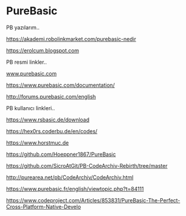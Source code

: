 # PureBasic
PB yazılarım..

https://akademi.robolinkmarket.com/purebasic-nedir

https://erolcum.blogspot.com

PB resmi linkler..

www.purebasic.com

https://www.purebasic.com/documentation/

http://forums.purebasic.com/english

PB kullanıcı linkleri..

https://www.rsbasic.de/download

https://hex0rs.coderbu.de/en/codes/

https://www.horstmuc.de

https://github.com/Hoeppner1867/PureBasic

https://github.com/SicroAtGit/PB-CodeArchiv-Rebirth/tree/master

http://purearea.net/pb/CodeArchiv/CodeArchiv.html

https://www.purebasic.fr/english/viewtopic.php?t=84111

https://www.codeproject.com/Articles/853831/PureBasic-The-Perfect-Cross-Platform-Native-Develo









